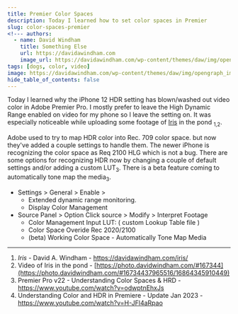 ```yaml
---
title: Premier Color Spaces
description: Today I learned how to set color spaces in Premier
slug: color-spaces-premier
<!--- authors:
  - name: David Windham
    title: Something Else
    url: https://davidawindham.com
    image_url: https://davidawindham.com/wp-content/themes/daw/img/opengraph_image.jpg -->
tags: [dogs, color, video]
image: https://davidawindham.com/wp-content/themes/daw/img/opengraph_image.jpg
hide_table_of_contents: false
---
```


Today I learned why the iPhone 12 HDR setting has blown/washed out video color in Adobe Premier Pro. I mostly prefer to leave the High Dynamic Range enabled on video for my phone so I leave the setting on. It was especially noticeable while uploading some footage of [Iris](/notes/dogs) in the pond <sub>1,2</sub>.

<!--truncate-->

Adobe used to try to map HDR color into Rec. 709 color space. but now they've added a couple settings to handle them. The newer iPhone is recognizing the color space as Req 2100 HLG which is not a bug. There are some options for recognizing HDR now by changing a couple of default settings and/or adding a custom LUT<sub>3</sub>. There is a beta feature coming to automatically tone map the media<sub>3</sub>.

- Settings > General > Enable > 
  - Extended dynamic range monitoring.
  - Display Color Management
- Source Panel > Option Click source > Modify > Interpret Footage 
  - Color Management Input LUT: ( custom Lookup Table file )
  - Color Space Overide Rec 2020/2100
  - (beta) Working Color Space - Automatically Tone Map Media

---

1. _Iris_ - David A. Windham - <https://davidawindham.com/iris/>
2. Video of Iris in the pond - [https://photo.davidwindham.com/#167344](https://photo.davidwindham.com/#16734437965516/16864345910449)
3. Premier Pro v22 - Understanding Color Spaces & HRD - <https://www.youtube.com/watch?v=odwptnEhxJs>
4. Understanding Color and HDR in Premiere - Update Jan 2023 - <https://www.youtube.com/watch?v=H-JFl4aRpao>



